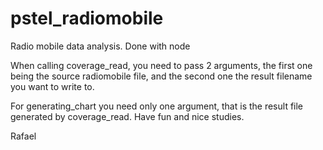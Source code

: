 # pstel_radiomobile
Radio mobile data analysis. Done with node

When calling coverage_read, you need to pass 2 arguments, the first one being the source radiomobile file, and the second one the result filename you want to write to.

For generating_chart you need only one argument, that is the result file generated by coverage_read. Have fun and nice studies.

Rafael
